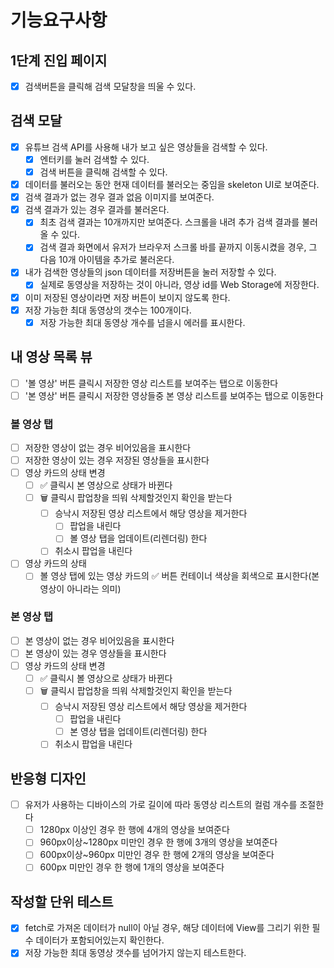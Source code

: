 # 기능요구사항

## 1단계 진입 페이지

- [X] 검색버튼을 클릭해 검색 모달창을 띄울 수 있다.

## 검색 모달

- [X] 유튜브 검색 API를 사용해 내가 보고 싶은 영상들을 검색할 수 있다.
  - [X] 엔터키를 눌러 검색할 수 있다.
  - [X] 검색 버튼을 클릭해 검색할 수 있다.
- [X] 데이터를 불러오는 동안 현재 데이터를 불러오는 중임을 skeleton UI로 보여준다.
- [X] 검색 결과가 없는 경우 결과 없음 이미지를 보여준다.
- [X] 검색 결과가 있는 경우 결과를 불러온다.
  - [X] 최초 검색 결과는 10개까지만 보여준다. 스크롤을 내려 추가 검색 결과를 불러올 수 있다.
  - [X] 검색 결과 화면에서 유저가 브라우저 스크롤 바를 끝까지 이동시켰을 경우, 그 다음 10개 아이템을 추가로 불러온다.
- [X] 내가 검색한 영상들의 json 데이터를 저장버튼을 눌러 저장할 수 있다.
  - [X] 실제로 동영상을 저장하는 것이 아니라, 영상 id를 Web Storage에 저장한다.
- [X] 이미 저장된 영상이라면 저장 버튼이 보이지 않도록 한다.
- [X] 저장 가능한 최대 동영상의 갯수는 100개이다.
  - [X] 저장 가능한 최대 동영상 개수를 넘을시 에러를 표시한다.

## 내 영상 목록 뷰
- [ ] '볼 영상' 버튼 클릭시 저장한 영상 리스트를 보여주는 탭으로 이동한다
- [ ] '본 영상' 버튼 클릭시 저장한 영상들중 본 영상 리스트를 보여주는 탭으로 이동한다
### 볼 영상 탭
- [ ] 저장한 영상이 없는 경우 비어있음을 표시한다
- [ ] 저장한 영상이 있는 경우 저장된 영상들을 표시한다
- [ ] 영상 카드의 상태 변경
  - [ ] ✅ 클릭시 본 영상으로 상태가 바뀐다
  - [ ] 🗑️ 클릭시 팝업창을 띄워 삭제할것인지 확인을 받는다
    - [ ] 승낙시 저장된 영상 리스트에서 해당 영상을 제거한다
      - [ ] 팝업을 내린다
      - [ ] 볼 영상 탭을 업데이트(리렌더링) 한다
    - [ ] 취소시 팝업을 내린다
- [ ] 영상 카드의 상태
  - [ ] 볼 영상 탭에 있는 영상 카드의 ✅ 버튼 컨테이너 색상을 회색으로 표시한다(본 영상이 아니라는 의미)
### 본 영상 탭
- [ ] 본 영상이 없는 경우 비어있음을 표시한다
- [ ] 본 영상이 있는 경우 영상들을 표시한다
- [ ] 영상 카드의 상태 변경
  - [ ] ✅ 클릭시 볼 영상으로 상태가 바뀐다
  - [ ] 🗑️ 클릭시 팝업창을 띄워 삭제할것인지 확인을 받는다
    - [ ] 승낙시 저장된 영상 리스트에서 해당 영상을 제거한다
      - [ ] 팝업을 내린다
      - [ ] 본 영상 탭을 업데이트(리렌더링) 한다
    - [ ] 취소시 팝업을 내린다

## 반응형 디자인
- [ ] 유저가 사용하는 디바이스의 가로 길이에 따라 동영상 리스트의 컬럼 개수를 조절한다
  - [ ] 1280px 이상인 경우 한 행에 4개의 영상을 보여준다
  - [ ] 960px이상~1280px 미만인 경우 한 행에 3개의 영상을 보여준다
  - [ ] 600px이상~960px 미만인 경우 한 행에 2개의 영상을 보여준다
  - [ ] 600px 미만인 경우 한 행에 1개의 영상을 보여준다

## 작성할 단위 테스트

- [X] fetch로 가져온 데이터가 null이 아닐 경우, 해당 데이터에 View를 그리기 위한 필수 데이터가 포함되어있는지 확인한다.
- [X] 저장 가능한 최대 동영상 갯수를 넘어가지 않는지 테스트한다.
